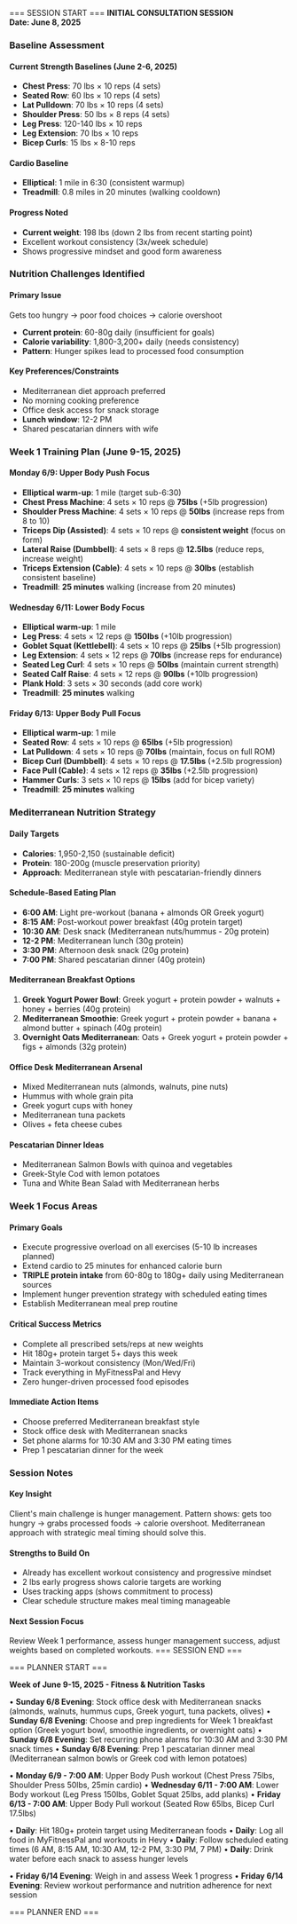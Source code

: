 === SESSION START ===
**INITIAL CONSULTATION SESSION**  
**Date: June 8, 2025**

### Baseline Assessment

#### Current Strength Baselines (June 2-6, 2025)

- **Chest Press**: 70 lbs × 10 reps (4 sets)
- **Seated Row**: 60 lbs × 10 reps (4 sets)
- **Lat Pulldown**: 70 lbs × 10 reps (4 sets)
- **Shoulder Press**: 50 lbs × 8 reps (4 sets)
- **Leg Press**: 120-140 lbs × 10 reps
- **Leg Extension**: 70 lbs × 10 reps
- **Bicep Curls**: 15 lbs × 8-10 reps

#### Cardio Baseline

- **Elliptical**: 1 mile in 6:30 (consistent warmup)
- **Treadmill**: 0.8 miles in 20 minutes (walking cooldown)

#### Progress Noted

- **Current weight**: 198 lbs (down 2 lbs from recent starting point)
- Excellent workout consistency (3x/week schedule)
- Shows progressive mindset and good form awareness

### Nutrition Challenges Identified

#### Primary Issue
Gets too hungry → poor food choices → calorie overshoot

- **Current protein**: 60-80g daily (insufficient for goals)
- **Calorie variability**: 1,800-3,200+ daily (needs consistency)
- **Pattern**: Hunger spikes lead to processed food consumption

#### Key Preferences/Constraints

- Mediterranean diet approach preferred
- No morning cooking preference
- Office desk access for snack storage
- **Lunch window**: 12-2 PM
- Shared pescatarian dinners with wife

### Week 1 Training Plan (June 9-15, 2025)

#### Monday 6/9: Upper Body Push Focus

- **Elliptical warm-up**: 1 mile (target sub-6:30)
- **Chest Press Machine**: 4 sets × 10 reps @ **75lbs** (+5lb progression)
- **Shoulder Press Machine**: 4 sets × 10 reps @ **50lbs** (increase reps from 8 to 10)
- **Triceps Dip (Assisted)**: 4 sets × 10 reps @ **consistent weight** (focus on form)
- **Lateral Raise (Dumbbell)**: 4 sets × 8 reps @ **12.5lbs** (reduce reps, increase weight)
- **Triceps Extension (Cable)**: 4 sets × 10 reps @ **30lbs** (establish consistent baseline)
- **Treadmill**: **25 minutes** walking (increase from 20 minutes)

#### Wednesday 6/11: Lower Body Focus

- **Elliptical warm-up**: 1 mile
- **Leg Press**: 4 sets × 12 reps @ **150lbs** (+10lb progression)
- **Goblet Squat (Kettlebell)**: 4 sets × 10 reps @ **25lbs** (+5lb progression)
- **Leg Extension**: 4 sets × 12 reps @ **70lbs** (increase reps for endurance)
- **Seated Leg Curl**: 4 sets × 10 reps @ **50lbs** (maintain current strength)
- **Seated Calf Raise**: 4 sets × 12 reps @ **90lbs** (+10lb progression)
- **Plank Hold**: 3 sets × 30 seconds (add core work)
- **Treadmill**: **25 minutes** walking

#### Friday 6/13: Upper Body Pull Focus

- **Elliptical warm-up**: 1 mile
- **Seated Row**: 4 sets × 10 reps @ **65lbs** (+5lb progression)
- **Lat Pulldown**: 4 sets × 10 reps @ **70lbs** (maintain, focus on full ROM)
- **Bicep Curl (Dumbbell)**: 4 sets × 10 reps @ **17.5lbs** (+2.5lb progression)
- **Face Pull (Cable)**: 4 sets × 12 reps @ **35lbs** (+2.5lb progression)
- **Hammer Curls**: 3 sets × 10 reps @ **15lbs** (add for bicep variety)
- **Treadmill**: **25 minutes** walking

### Mediterranean Nutrition Strategy

#### Daily Targets

- **Calories**: 1,950-2,150 (sustainable deficit)
- **Protein**: 180-200g (muscle preservation priority)
- **Approach**: Mediterranean style with pescatarian-friendly dinners

#### Schedule-Based Eating Plan

- **6:00 AM**: Light pre-workout (banana + almonds OR Greek yogurt)
- **8:15 AM**: Post-workout power breakfast (40g protein target)
- **10:30 AM**: Desk snack (Mediterranean nuts/hummus - 20g protein)
- **12-2 PM**: Mediterranean lunch (30g protein)
- **3:30 PM**: Afternoon desk snack (20g protein)
- **7:00 PM**: Shared pescatarian dinner (40g protein)

#### Mediterranean Breakfast Options

1. **Greek Yogurt Power Bowl**: Greek yogurt + protein powder + walnuts + honey + berries (40g protein)
2. **Mediterranean Smoothie**: Greek yogurt + protein powder + banana + almond butter + spinach (40g protein)
3. **Overnight Oats Mediterranean**: Oats + Greek yogurt + protein powder + figs + almonds (32g protein)

#### Office Desk Mediterranean Arsenal

- Mixed Mediterranean nuts (almonds, walnuts, pine nuts)
- Hummus with whole grain pita
- Greek yogurt cups with honey
- Mediterranean tuna packets
- Olives + feta cheese cubes

#### Pescatarian Dinner Ideas

- Mediterranean Salmon Bowls with quinoa and vegetables
- Greek-Style Cod with lemon potatoes
- Tuna and White Bean Salad with Mediterranean herbs

### Week 1 Focus Areas

#### Primary Goals

- Execute progressive overload on all exercises (5-10 lb increases planned)
- Extend cardio to 25 minutes for enhanced calorie burn
- **TRIPLE protein intake** from 60-80g to 180g+ daily using Mediterranean sources
- Implement hunger prevention strategy with scheduled eating times
- Establish Mediterranean meal prep routine

#### Critical Success Metrics

- Complete all prescribed sets/reps at new weights
- Hit 180g+ protein target 5+ days this week
- Maintain 3-workout consistency (Mon/Wed/Fri)
- Track everything in MyFitnessPal and Hevy
- Zero hunger-driven processed food episodes

#### Immediate Action Items

- Choose preferred Mediterranean breakfast style
- Stock office desk with Mediterranean snacks
- Set phone alarms for 10:30 AM and 3:30 PM eating times
- Prep 1 pescatarian dinner for the week

### Session Notes

#### Key Insight
Client's main challenge is hunger management. Pattern shows: gets too hungry → grabs processed foods → calorie overshoot. Mediterranean approach with strategic meal timing should solve this.

#### Strengths to Build On

- Already has excellent workout consistency and progressive mindset
- 2 lbs early progress shows calorie targets are working
- Uses tracking apps (shows commitment to process)
- Clear schedule structure makes meal timing manageable

#### Next Session Focus
Review Week 1 performance, assess hunger management success, adjust weights based on completed workouts.
=== SESSION END ===

=== PLANNER START ===

**Week of June 9-15, 2025 - Fitness & Nutrition Tasks**

• **Sunday 6/8 Evening**: Stock office desk with Mediterranean snacks (almonds, walnuts, hummus cups, Greek yogurt, tuna packets, olives)
• **Sunday 6/8 Evening**: Choose and prep ingredients for Week 1 breakfast option (Greek yogurt bowl, smoothie ingredients, or overnight oats)
• **Sunday 6/8 Evening**: Set recurring phone alarms for 10:30 AM and 3:30 PM snack times
• **Sunday 6/8 Evening**: Prep 1 pescatarian dinner meal (Mediterranean salmon bowls or Greek cod with lemon potatoes)

• **Monday 6/9 - 7:00 AM**: Upper Body Push workout (Chest Press 75lbs, Shoulder Press 50lbs, 25min cardio)
• **Wednesday 6/11 - 7:00 AM**: Lower Body workout (Leg Press 150lbs, Goblet Squat 25lbs, add planks)
• **Friday 6/13 - 7:00 AM**: Upper Body Pull workout (Seated Row 65lbs, Bicep Curl 17.5lbs)

• **Daily**: Hit 180g+ protein target using Mediterranean foods
• **Daily**: Log all food in MyFitnessPal and workouts in Hevy
• **Daily**: Follow scheduled eating times (6 AM, 8:15 AM, 10:30 AM, 12-2 PM, 3:30 PM, 7 PM)
• **Daily**: Drink water before each snack to assess hunger levels

• **Friday 6/14 Evening**: Weigh in and assess Week 1 progress
• **Friday 6/14 Evening**: Review workout performance and nutrition adherence for next session

=== PLANNER END ===
